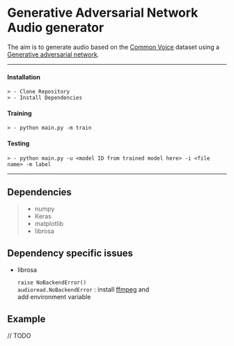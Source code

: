Generative Adversarial Network Audio generator
===================

The aim is to generate audio based on the [Common Voice](https://voice.mozilla.org/en/data) dataset using a
[Generative adversarial network](https://en.wikipedia.org/wiki/Generative_adversarial_network).

----------

#### <i class="icon-down-big"></i> Installation

	> - Clone Repository
	> - Install Dependencies

#### <i class="icon-ccw"></i> Training

	> - python main.py -m train

#### <i class="icon-right-big"></i> Testing

	> - python main.py -u <model ID from trained model here> -i <file name> -m label


----------

Dependencies
-------------------

> - numpy
> - Keras
> - matplotlib
> - librosa

Dependency specific issues
-------------------

 - librosa

	`raise NoBackendError() ` <br>
    `audioread.NoBackendError` :
    install [ffmpeg](https://ffmpeg.zeranoe.com/builds/) and <br>
    add environment variable

Example
-------------------
// TODO
